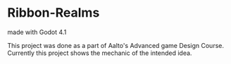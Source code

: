 # Ribbon-Realms
made with Godot 4.1

This project was done as a part of Aalto's Advanced game Design Course. Currently this project shows the mechanic of the intended idea.